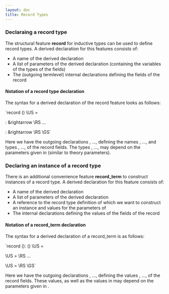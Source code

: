 ```yaml
---
layout: doc
title: Record Types
---
```


### Declaraing a record type

The structural feature **record** for inductive types can be used to define record types. A derived declaration for this features consists of:

* A name of the derived declaration
* A list of parameters of the derived declaration (containing the variables of the types of the fields)
* The (outgoing termlevel) internal declarations defining the fields of the record

#### Notation of a record type declaration

The syntax for a derived declaration of the record feature looks as follows:

<!--![-->`record <name>(<parameter list>) \US = 
<out1>: <args1> &rightarrow <tp1> \RS
...

<outn>: <argsn> &rightarrow <tpn> \RS
\GS`<!-- ](/doc/img/inductSyntax.png)-->

Here we have the outgoing declarations <out1>, ..., <outn> defining the names <out1>, ..., <outn> and types <tp1>, ..., <tpn> of the record fields. The types <tp1>, ..., <tpn> may depend on the parameters given in <parameter list> (similar to theory parameters). 

### Declaring an instance of a record type

There is an additional convenience feature **record_term** to construct instances of a record type. A derived declaration for this feature consists of:

* A name <name> of the derived declaration
* A list <parameter list> of parameters of the derived declaration
* A reference to the record type definition <recTp> of which we want to construct an instance and values <parameters for recTp> for the parameters of <recTp>
* The internal declarations defining the values of the fields of the record

#### Notation of a record_term declaration

The syntax for a derived declaration of a record_term is as follows:

<!--![-->`record <name>(<parameter list>): <recTp>(<parameters for recTp>) \US = 
<out1> \US = <def1> \RS
...

<outn>\US = <defn> \RS
\GS`<!-- ](/doc/img/inductSyntax.png)-->

Here we have the outgoing declarations <out1>, ..., <outn> defining the values <def1>, ..., <defn> of the record fields. These values, as well as the values in <parameters for recTp> may depend on the parameters given in <parameter list>. 
